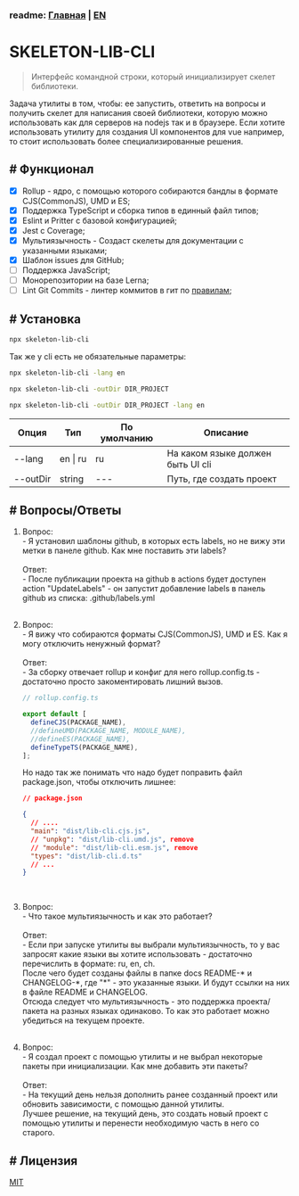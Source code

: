 ### readme: [Главная](./../README.md) | [EN](./README-EN.md)

# SKELETON-LIB-CLI

> Интерфейс командной строки, который инициализирует скелет библиотеки.

Задача утилиты в том, чтобы: ее запустить, ответить на вопросы и получить скелет для написания своей библиотеки, которую можно использовать как для серверов на nodejs так и в браузере. Если хотите использовать утилиту для создания UI компонентов для vue например, то стоит использовать более специализированные решения.

## # Функционал

- [x] Rollup - ядро, с помощью которого собираются бандлы в формате CJS(CommonJS), UMD и ES;
- [x] Поддержка TypeScript и сборка типов в единный файл типов;
- [x] Eslint и Pritter c базовой конфигурацией;
- [x] Jest c Coverage;
- [x] Мультиязычность - Создаст скелеты для документации с указанными языками;
- [x] Шаблон issues для GitHub;
- [ ] Поддержка JavaScript;
- [ ] Монорепозитории на базе Lerna;
- [ ] Lint Git Commits - линтер коммитов в гит по [правилам](https://www.conventionalcommits.org/ru/v1.0.0/);

## # Установка

```sh
npx skeleton-lib-cli
```

Так же у cli есть не обязательные параметры:

```sh
npx skeleton-lib-cli -lang en

npx skeleton-lib-cli -outDir DIR_PROJECT

npx skeleton-lib-cli -outDir DIR_PROJECT -lang en

```

| Опция                 | Тип                    | По умолчанию | Описание                          |
| --------------------- | ---------------------- | ------------ | --------------------------------- |
| <nobr>--lang</nobr>   | <nobr>en \| ru </nobr> | ru           | На каком языке должен быть UI cli |
| <nobr>--outDir</nobr> | string                 | ---          | Путь, где создать проект          |

## # Вопросы/Ответы

1. Вопрос:<br>
   \- Я установил шаблоны github, в которых есть labels, но не вижу эти метки в панеле github. Как мне поставить эти labels?<br><br>
   Ответ:<br>
   \- После публикации проекта на github в actions будет доступен action "UpdateLabels" - он запустит добавление labels в панель github из списка: .github/labels.yml
   <br><br>

2. Вопрос:<br>
   \- Я вижу что собираются форматы CJS(CommonJS), UMD и ES. Как я могу отключить ненужный формат?<br><br>
   Ответ:<br>
   \- За сборку отвечает rollup и конфиг для него rollup.config.ts - достаточно просто закоментировать лишний вызов.

   ```ts
   // rollup.config.ts

   export default [
     defineCJS(PACKAGE_NAME),
     //defineUMD(PACKAGE_NAME, MODULE_NAME),
     //defineES(PACKAGE_NAME),
     defineTypeTS(PACKAGE_NAME),
   ];
   ```

   Но надо так же понимать что надо будет поправить файл package.json, чтобы отключить лишнее:

   ```json
   // package.json

   {
     // ....
     "main": "dist/lib-cli.cjs.js",
     // "unpkg": "dist/lib-cli.umd.js", remove
     // "module": "dist/lib-cli.esm.js", remove
     "types": "dist/lib-cli.d.ts"
     // ...
   }
   ```

   <br>

3. Вопрос:<br>
   \- Что такое мультиязычность и как это работает?<br><br>
   Ответ:<br>
   \- Если при запуске утилиты вы выбрали мультиязычность, то у вас запросят какие языки вы хотите использовать - достаточно перечислить в формате: ru, en, ch.<br>
   После чего будет созданы файлы в папке docs README-\* и CHANGELOG-\*, где "\*" - это указанные языки. И будут ссылки на них в файле README и CHANGELOG.<br>
   Отсюда следует что мультиязычность - это поддержка проекта/пакета на разных языках одинаково. То как это работает можно убедиться на текущем проекте.
   <br><br>

4. Вопрос:<br>
   \- Я создал проект с помощью утилиты и не выбрал некоторые пакеты при инициализации. Как мне добавить эти пакеты?<br><br>
   Ответ:<br>
   \- На текущий день нельзя дополнить ранее созданный проект или обновить зависимости, с помощью данной утилиты.<br>
   Лучшее решение, на текущий день, это создать новый проект с помощью утилиты и перенести необходимую часть в него со старого.<br>

## # Лицензия

[MIT](./../LICENSE)
